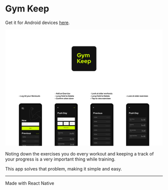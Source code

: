 # Gym Keep

Get it for Android devices [here](https://play.google.com/store/apps/details?id=com.sarthakdandotiya.gymkeep).

![logo](showcase.png)

Noting down the exercises you do every workout and keeping a track of your progress is a very important thing while training.

This app solves that problem, making it simple and easy.

---

Made with React Native

